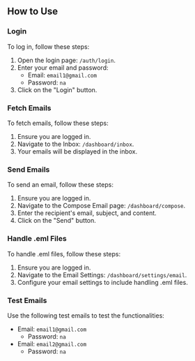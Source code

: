 ## How to Use

### Login
To log in, follow these steps:
1. Open the login page: `/auth/login`.
2. Enter your email and password:
   - Email: `email1@gmail.com`
   - Password: `na`
3. Click on the "Login" button.

### Fetch Emails
To fetch emails, follow these steps:
1. Ensure you are logged in.
2. Navigate to the Inbox: `/dashboard/inbox`.
3. Your emails will be displayed in the inbox.

### Send Emails
To send an email, follow these steps:
1. Ensure you are logged in.
2. Navigate to the Compose Email page: `/dashboard/compose`.
3. Enter the recipient's email, subject, and content.
4. Click on the "Send" button.

### Handle .eml Files
To handle .eml files, follow these steps:
1. Ensure you are logged in.
2. Navigate to the Email Settings: `/dashboard/settings/email`.
3. Configure your email settings to include handling .eml files.

### Test Emails
Use the following test emails to test the functionalities:
- Email: `email1@gmail.com`
  - Password: `na`
- Email: `email2@gmail.com`
  - Password: `na`
